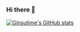 ### Hi there 👋

[![Ginsutime's GitHub stats](https://github-readme-stats.vercel.app/api?username=Ginsutime)](https://github.com/Ginsutime/github-readme-stats)

<!--
**Ginsutime/Ginsutime** is a ✨ _special_ ✨ repository because its `README.md` (this file) appears on your GitHub profile.

Here are some ideas to get you started:

- 🔭 I’m currently working on ...
- 🌱 I’m currently learning ...
- 👯 I’m looking to collaborate on ...
- 🤔 I’m looking for help with ...
- 💬 Ask me about ...
- 📫 How to reach me: ...
- 😄 Pronouns: ...
- ⚡ Fun fact: ...
-->
